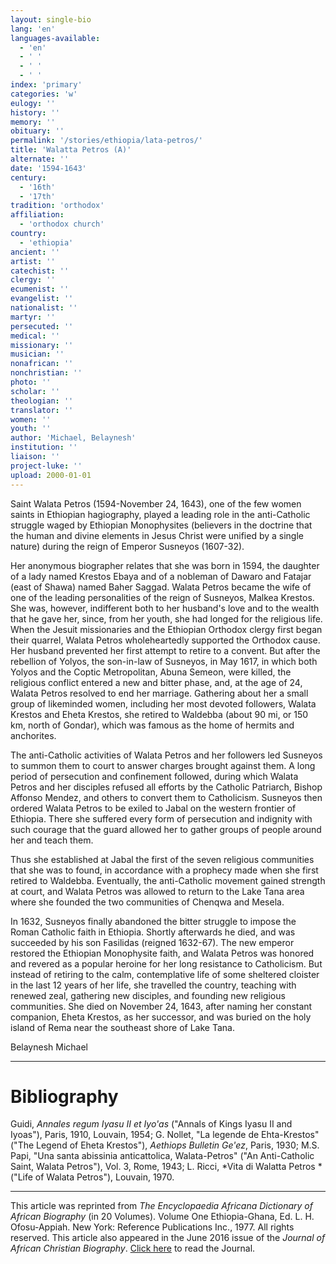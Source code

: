 ```yaml
---
layout: single-bio
lang: 'en'
languages-available:
  - 'en'
  - ' '
  - ' '
  - ' '
index: 'primary'
categories: 'w'
eulogy: ''
history: ''
memory: ''
obituary: ''
permalink: '/stories/ethiopia/lata-petros/'
title: 'Walatta Petros (A)'
alternate: ''
date: '1594-1643'
century:
  - '16th'
  - '17th'
tradition: 'orthodox'
affiliation:
  - 'orthodox church'
country:
  - 'ethiopia'
ancient: ''
artist: ''
catechist: ''
clergy: ''
ecumenist: ''
evangelist: ''
nationalist: ''
martyr: ''
persecuted: ''
medical: ''
missionary: ''
musician: ''
nonafrican: ''
nonchristian: ''
photo: ''
scholar: ''
theologian: ''
translator: ''
women: ''
youth: ''
author: 'Michael, Belaynesh'
institution: ''
liaison: ''
project-luke: ''
upload: 2000-01-01
---
```



Saint Walata Petros (1594-November 24, 1643), one of the few women saints in Ethiopian hagiography, played a leading role in the anti-Catholic struggle waged by Ethiopian Monophysites (believers in the doctrine that the human and divine elements in Jesus Christ were unified by a single nature) during the reign of Emperor Susneyos (1607-32).

Her anonymous biographer relates that she was born in 1594, the daughter of a lady named Krestos Ebaya and of a nobleman of Dawaro and Fatajar (east of Shawa) named Baher Saggad. Walata Petros became the wife of one of the leading personalities of the reign of Susneyos, Malkea Krestos. She was, however, indifferent both to her husband's love and to the wealth that he gave her, since, from her youth, she had longed for the religious life. When the Jesuit missionaries and the Ethiopian Orthodox clergy first began their quarrel, Walata Petros wholeheartedly supported the Orthodox cause. Her husband prevented her first attempt to retire to a convent. But after the rebellion of Yolyos, the son-in-law of Susneyos, in May 1617, in which both Yolyos and the Coptic Metropolitan, Abuna Semeon, were killed, the religious conflict entered a new and bitter phase, and, at the age of 24, Walata Petros resolved to end her marriage. Gathering about her a small group of likeminded women, including her most devoted followers, Walata Krestos and Eheta Krestos, she retired to Waldebba (about 90 mi, or 150 km, north of Gondar), which was famous as the home of hermits and anchorites.

The anti-Catholic activities of Walata Petros and her followers led Susneyos to summon them to court to answer charges brought against them. A long period of persecution and confinement followed, during which Walata Petros and her disciples refused all efforts by the Catholic Patriarch, Bishop Affonso Mendez, and others to convert them to Catholicism. Susneyos then ordered Walata Petros to be exiled to Jabal on the western frontier of Ethiopia. There she suffered every form of persecution and indignity with such courage that the guard allowed her to gather groups of people around her and teach them.

Thus she established at Jabal the first of the seven religious communities that she was to found, in accordance with a prophecy made when she first retired to Waldebba. Eventually, the anti-Catholic movement gained strength at court, and Walata Petros was allowed to return to the Lake Tana area where she founded the two communities of Chenqwa and Mesela.

In 1632, Susneyos finally abandoned the bitter struggle to impose the Roman Catholic faith in Ethiopia. Shortly afterwards he died, and was succeeded by his son Fasilidas (reigned 1632-67). The new emperor restored the Ethiopian Monophysite faith, and Walata Petros was honored and revered as a popular heroine for her long resistance to Catholicism. But instead of retiring to the calm, contemplative life of some sheltered cloister in the last 12 years of her life, she travelled the country, teaching with renewed zeal, gathering new disciples, and founding new religious communities. She died on November 24, 1643, after naming her constant companion, Eheta Krestos, as her successor, and was buried on the holy island of Rema near the southeast shore of Lake Tana.

Belaynesh Michael

---

# Bibliography

Guidi, *Annales regum Iyasu II et Iyo'as* ("Annals of Kings Iyasu II and Iyoas"), Paris, 1910, Louvain, 1954; G. Nollet, "La legende de Ehta-Krestos" ("The Legend of Eheta Krestos"), *Aethiops Bulletin Ge'ez*, Paris, 1930; M.S. Papi, "Una santa abissinia anticattolica, Walata-Petros" ("An Anti-Catholic Saint, Walata Petros"), Vol. 3, Rome, 1943; L. Ricci, *Vita di Walatta Petros *("Life of Walata Petros"), Louvain, 1970.

---

This article was reprinted from *The Encyclopaedia Africana Dictionary of African Biography* (in 20 Volumes). Volume One Ethiopia-Ghana, Ed. L. H. Ofosu-Appiah. New York: Reference Publications Inc., 1977. All rights reserved. This article also appeared in the June 2016 issue of the *Journal of African Christian Biography*. [Click here](http://www.dacb.org/journal-acb-issues.html) to read the Journal.